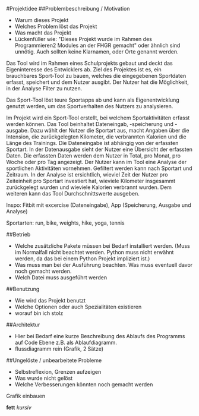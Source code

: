 #Projektidee
##Problembeschreibung / Motivation
 - Warum dieses Projekt
 - Welches Problem löst das Projekt
 - Was macht das Projekt
 - Lückenfüller wie: "Dieses Projekt wurde im Rahmen des Programmieren2 Modules an der FHGR gemacht" oder ähnlich sind unnötig. Auch sollten keine Klarnamen, oder Orte genannt werden.
 
Das Tool wird im Rahmen eines Schulprojekts gebaut und deckt das Eigeninteresse des
Entwicklers ab. Ziel des Projektes ist es, ein brauchbares Sport-Tool zu bauen, welches
die eingegebenen Sportdaten erfasst, speichert und dem Nutzer ausgibt. Der Nutzer
hat die Möglichkeit, in der Analyse Filter zu nutzen.

Das Sport-Tool löst teure Sportapps ab und kann als Eigenentwicklung genutzt werden,
um das Sportverhalten des Nutzers zu analysieren. 

Im Projekt wird ein Sport-Tool erstellt, bei welchem Sportaktivitäten erfasst 
werden können. Das Tool beinhaltet Dateneingab, -speicherung und -ausgabe. 
Dazu wählt der Nutzer die Sportart aus, macht Angaben über die Intension, die
zurückgelegten Kilometer, die verbrannten Kalorien und die Länge des Trainings. Die
Dateneingabe ist abhängig von der erfassten Sportart.
In der Datenausgabe sieht der Nutzer eine Übersicht der erfassten Daten. 
Die erfassten Daten werden dem Nutzer in Total, pro Monat, pro Woche oder pro 
Tag angezeigt. 
Der Nutzer kann im Tool eine Analyse der sportlichen Aktivitäten vornehmen. 
Gefiltert werden kann nach Sportart und Zeitraum. In der Analyse ist  ersichtlich, 
wieviel Zeit der Nutzer pro Zeiteinheit pro Sportart investiert hat, wieviele 
Kilometer insgesammt zurückgelegt wurden und wieviele Kalorien verbrannt wurden. 
Dem weiteren kann das Tool Durchschnittswerte ausgeben.

Inspo: Fitbit mit excercise (Dateneingabe), App (Speicherung, Ausgabe und Analyse)

Sportarten: run, bike, weights, hike, yoga, tennis

##Betrieb
 - Welche zusätzliche Pakete müssen bei Bedarf installiert werden. (Muss im Normalfall nicht beachtet werden. Python muss nicht erwähnt werden, da das bei einem Python Projekt impliziert ist.)
 - Was muss man bei der Ausführung beachten. Was muss eventuell davor noch gemacht werden.
 - Welch Datei muss ausgeführt werden

##Benutzung
- Wie wird das Projekt benutzt
- Welche Optionen oder auch Spezialitäten existieren
- worauf bin ich stolz

##Architektur
- Hier bei Bedarf eine kurze Beschreibung des Ablaufs des Programms auf Code Ebene z.B. als Ablaufdiagramm.
- flussdiagramm rein (Grafik, 2 Sätze)

##Ungelöste / unbearbeitete Probleme
 - Selbstreflexion, Grenzen aufzeigen
 - Was wurde nicht gelöst
 - Welche Verbesserungen könnten noch gemacht werden
 
Grafik einbauen

**fett**
_kursiv_

